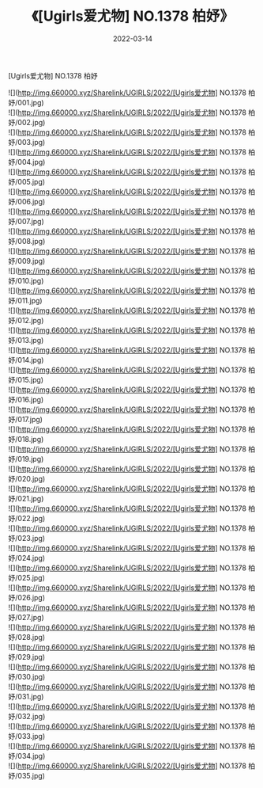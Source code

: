 ﻿---
layout: post
title:  《[Ugirls爱尤物] NO.1378 柏妤》
date:   2022-03-14
img: http://img.660000.xyz/Sharelink/UGIRLS/2022/[Ugirls爱尤物] NO.1378 柏妤/000.jpg
categories: [美女, 清纯, 唯美]
---

[Ugirls爱尤物] NO.1378 柏妤

 ![](http://img.660000.xyz/Sharelink/UGIRLS/2022/[Ugirls爱尤物] NO.1378 柏妤/001.jpg) <br>![](http://img.660000.xyz/Sharelink/UGIRLS/2022/[Ugirls爱尤物] NO.1378 柏妤/002.jpg) <br>![](http://img.660000.xyz/Sharelink/UGIRLS/2022/[Ugirls爱尤物] NO.1378 柏妤/003.jpg) <br>![](http://img.660000.xyz/Sharelink/UGIRLS/2022/[Ugirls爱尤物] NO.1378 柏妤/004.jpg) <br>![](http://img.660000.xyz/Sharelink/UGIRLS/2022/[Ugirls爱尤物] NO.1378 柏妤/005.jpg) <br>![](http://img.660000.xyz/Sharelink/UGIRLS/2022/[Ugirls爱尤物] NO.1378 柏妤/006.jpg) <br>![](http://img.660000.xyz/Sharelink/UGIRLS/2022/[Ugirls爱尤物] NO.1378 柏妤/007.jpg) <br>![](http://img.660000.xyz/Sharelink/UGIRLS/2022/[Ugirls爱尤物] NO.1378 柏妤/008.jpg) <br>![](http://img.660000.xyz/Sharelink/UGIRLS/2022/[Ugirls爱尤物] NO.1378 柏妤/009.jpg) <br>![](http://img.660000.xyz/Sharelink/UGIRLS/2022/[Ugirls爱尤物] NO.1378 柏妤/010.jpg) <br>![](http://img.660000.xyz/Sharelink/UGIRLS/2022/[Ugirls爱尤物] NO.1378 柏妤/011.jpg) <br>![](http://img.660000.xyz/Sharelink/UGIRLS/2022/[Ugirls爱尤物] NO.1378 柏妤/012.jpg) <br>![](http://img.660000.xyz/Sharelink/UGIRLS/2022/[Ugirls爱尤物] NO.1378 柏妤/013.jpg) <br>![](http://img.660000.xyz/Sharelink/UGIRLS/2022/[Ugirls爱尤物] NO.1378 柏妤/014.jpg) <br>![](http://img.660000.xyz/Sharelink/UGIRLS/2022/[Ugirls爱尤物] NO.1378 柏妤/015.jpg) <br>![](http://img.660000.xyz/Sharelink/UGIRLS/2022/[Ugirls爱尤物] NO.1378 柏妤/016.jpg) <br>![](http://img.660000.xyz/Sharelink/UGIRLS/2022/[Ugirls爱尤物] NO.1378 柏妤/017.jpg) <br>![](http://img.660000.xyz/Sharelink/UGIRLS/2022/[Ugirls爱尤物] NO.1378 柏妤/018.jpg) <br>![](http://img.660000.xyz/Sharelink/UGIRLS/2022/[Ugirls爱尤物] NO.1378 柏妤/019.jpg) <br>![](http://img.660000.xyz/Sharelink/UGIRLS/2022/[Ugirls爱尤物] NO.1378 柏妤/020.jpg) <br>![](http://img.660000.xyz/Sharelink/UGIRLS/2022/[Ugirls爱尤物] NO.1378 柏妤/021.jpg) <br>![](http://img.660000.xyz/Sharelink/UGIRLS/2022/[Ugirls爱尤物] NO.1378 柏妤/022.jpg) <br>![](http://img.660000.xyz/Sharelink/UGIRLS/2022/[Ugirls爱尤物] NO.1378 柏妤/023.jpg) <br>![](http://img.660000.xyz/Sharelink/UGIRLS/2022/[Ugirls爱尤物] NO.1378 柏妤/024.jpg) <br>![](http://img.660000.xyz/Sharelink/UGIRLS/2022/[Ugirls爱尤物] NO.1378 柏妤/025.jpg) <br>![](http://img.660000.xyz/Sharelink/UGIRLS/2022/[Ugirls爱尤物] NO.1378 柏妤/026.jpg) <br>![](http://img.660000.xyz/Sharelink/UGIRLS/2022/[Ugirls爱尤物] NO.1378 柏妤/027.jpg) <br>![](http://img.660000.xyz/Sharelink/UGIRLS/2022/[Ugirls爱尤物] NO.1378 柏妤/028.jpg) <br>![](http://img.660000.xyz/Sharelink/UGIRLS/2022/[Ugirls爱尤物] NO.1378 柏妤/029.jpg) <br>![](http://img.660000.xyz/Sharelink/UGIRLS/2022/[Ugirls爱尤物] NO.1378 柏妤/030.jpg) <br>![](http://img.660000.xyz/Sharelink/UGIRLS/2022/[Ugirls爱尤物] NO.1378 柏妤/031.jpg) <br>![](http://img.660000.xyz/Sharelink/UGIRLS/2022/[Ugirls爱尤物] NO.1378 柏妤/032.jpg) <br>![](http://img.660000.xyz/Sharelink/UGIRLS/2022/[Ugirls爱尤物] NO.1378 柏妤/033.jpg) <br>![](http://img.660000.xyz/Sharelink/UGIRLS/2022/[Ugirls爱尤物] NO.1378 柏妤/034.jpg) <br>![](http://img.660000.xyz/Sharelink/UGIRLS/2022/[Ugirls爱尤物] NO.1378 柏妤/035.jpg) <br>